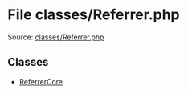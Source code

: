 File classes/Referrer.php
=========

Source: [classes/Referrer.php](https://github.com/PrestaShop/PrestaShop/blob/1.6.0.6/classes/Referrer.php)


Classes
-------

* [ReferrerCore](class.ReferrerCore.md)

